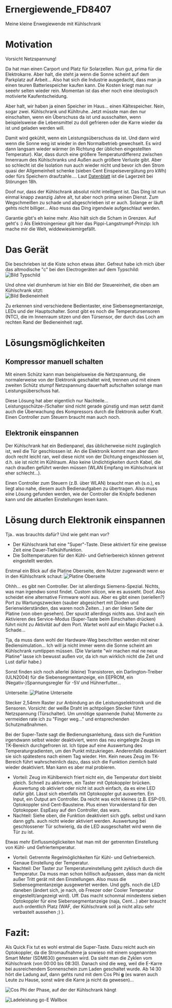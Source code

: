 # Ernergiewende_FD8407
Meine kleine Enwegiewende mit Kühlschrank

# Motivation

Vorsicht Netzspannung!  

Da hat man einen Carport und Platz für Solarzellen. Nun gut, prima für die Elektrokarre. Aber halt, die steht ja wenn die Sonne scheint auf dem Parkplatz auf Arbeit... Also hat sich die Industrie ausgedacht, dass man ja einen teuren Batteriespeicher kaufen kann. Die Kosten kriegt man nur seeehr selten wieder rein. Momentan ist das eher noch eine ideologisch motivierte Kaufentscheidung.

Aber halt, wir haben ja einen Speicher im Haus... einen Kältespeicher. Nein, sogar zwei. Kühlschrank und Kühltruhe. Jetzt müsste man den nur einschalten, wenn ein Überschuss da ist und ausschalten, wenn beispielsweise die Lebensmittel zu doll gefrieren oder die Karre wieder da ist und geladen werden will.

Damit wird gekühlt, wenn ein Leistungsüberschuss da ist. Und dann wird wenn die Sonne weg ist wieder in den Normalbetrieb gewechselt. Es wird dann langsam wieder wärmer (in Richtung der üblichen eingestellten Temperatur). Klar, dass durch eine größere Temperaturdifferenz zwischen Innenraum des Kühlschranks und Außen auch größere Verluste gibt. Aber so schlecht ist die Isolation nun auch wieder nicht und bevor ich den Strom quasi der Allgemeinheit schenke (sieben Cent Einspeisevergütung pro kWh) oder fürs Speichern draufzahle.... Laut [Datenblatt](https://media3.bsh-group.com/Documents/eudatasheet/de-LU/KI26E440.pdf) ist die Lagerzeit bei Störungen 18h.

Doof nur, dass der Kühlschrank absolut nicht intelligent ist. Das Ding ist nun einmal knapp zwanzig Jahre alt, tut aber noch prima seinen Dienst. Zum Wegschmeißen zu schade und abgeschrieben ist er auch. Solange er läuft gehts nicht billiger... Also muss das Ding irgendwie aufgeschlaut werden. 

Garantie gibt's eh keine mehr. Also hält sich die Scham in Grenzen. Auf geht's :) Als Elektroingenieur gilt hier das Pippi-Langstrumpf-Prinzip: Ich mache mir die Welt, widdewiesiemirgefällt.

# Das Gerät

Die beschrieben ist die Kiste schon etwas älter. Gefreut habe ich mich über das altmodische "c" bei den Electrogeräten auf dem Typschild:  
![Bild Typschild](typschild.jpg)

Und ohne viel drumherum ist hier ein Bild der Steuereinheit, die oben am Kühlschrank sitzt:  
![Bild Bedieneinheit](platine_in_gehaeuse.jpg)

Zu erkennen sind verschiedene Bedientaster, eine Siebensegmentanzeige, LEDs und der Hauptschalter. Sonst gibt es noch die Temperatursensoren (NTC), die im Innenraum sitzen und den Türsensor, der durch das Loch am rechten Rand der Bedieneinheit ragt. 

# Lösungsmöglichkeiten

## Kompressor manuell schalten

Mit einem Schütz kann man beispielsweise die Netzspannung, die normalerweise von der Elektronik geschaltet wird, trennen und mit einem zweiten Schütz stumpf Netzspannung dauerhaft aufschalten solange man Leistungsüberschuss hat.

Diese Lösung hat aber eigentlich nur Nachteile... Leistungsschütze-/Schalter sind nicht gerade günstig und man setzt damit auch die Überwachung des Kompressors durch die Elektronik außer Kraft. Einen Controller zum Steuern braucht man auch noch.

## Elektronik einspannen

Der Kühlschrank hat ein Bedienpanel, das üblicherweise nicht zugänglich ist, weil die Tür geschlossen ist. An die Elektronik kommt man aber dann doch recht leicht ran, weil diese nicht von der Dichtung eingeschlossen ist, d.h. sie ist nicht im Kühlraum. Also keine Undichtigkeiten durch Kabel, die nach draußen geführt werden müssen (WLAN Empfang im Kühlschrank ist eher schlecht...).

Einen Controller zum Steuern (z.B. über WLAN) braucht man eh (s.o.), es liegt also nahe, diesem auch Bedienaufgaben zu übertragen. Also muss eine Lösung gefunden werden, wie der Controller die Knöpfe bedienen kann und die aktuellen Einstellungen lesen kann.

# Lösung durch Elektronik einspannen

Tja.. was brauchts dafür? Und wie geht man vor?

- Der Kühlschrank hat eine "Super"-Taste. Diese aktiviert für eine gewisse Zeit eine Dauer-Tiefkühlfunktion.  
- Die Solltemperaturen für den Kühl- und Gefrierbereich können getrennt eingestellt werden.

Erstmal ein Blick auf die Platine
Oberseite, dem Nutzer zugewandt wenn er in den Kühlschrank schaut:
![Platine Oberseite](platine_top.jpg)

Ohhh... es gibt nen Controller. Der ist allerdings Siemens-Spezial. Nichts, was man irgendwo sonst findet. Custom silicon, wie es aussieht. Doof. Also scheidet eine alternative Firmware wohl aus. Aber es gibt einen (seriellen?) Port zu Wartungszwecken (sauber abgesichert mit Dioden und Serienwiderständen, das waren noch Zeiten...) an der linken Seite der Platine (von oben gesehen). Der spuckt allerdings nichts aus. Und auch ein Aktivieren des Service-Modus (Super-Taste beim Einschalten drücken) führt nicht zu Aktivität auf dem Port. Wartet wohl auf ein Magic Packet o.ä. Schade...

Tja, da muss dann wohl der Hardware-Weg beschritten werden mit einer Bediensimulation... Ich will ja nicht immer wenn die Sonne scheint am Kühlschrank rumtippen müssen. (Die Variante "wir machen mal ne neue Platine" lasse ich bewusst außen vor, da ich nun wirklich nicht die Zeit und Lust dafür habe.)

Sonst finden sich noch allerlei (kleine) Transistoren, ein Darlington-Treiber (ULN2004) für die Siebensegmentanzeige, ein EEPROM, ein (Negativ-)Spannungsregler für -5V und Hühnerfutter... 

Unterseite:
![Platine Unterseite](platine_bot.jpg)

Stecker 2,54mm Raster zur Anbindung an die Leistungselektronik und die Sensoren. Vorsicht: der weiße Draht im achtpoligen Stecker führt Netzspannung (Türschalter). Um unnötige spannende (haha) Momente zu vermeiden rate ich zu "Finger weg..." und entsprechenden Schutzmaßnahmen.

Bei der Super-Taste sagt die Bedienungsanleitung, dass sich die Funktion irgendwann selbst wieder deaktiviert, wenn das neu eingelegte Zeugs im TK-Bereich durchgefroren ist. Ich tippe auf eine Auswertung des Temperaturgradienten, um den Punkt mitzukriegen. Anderenfalls deaktiviert sie sich spätestens nach einem Tag wieder. Hm. Kein neues Zeug im TK-Bereich führt wahrscheinlich dazu, dass sich die Funktion ziemlich bald wieder deaktiviert. Man kann es aber mal probieren.   
- Vorteil: Zeug im Kühlbereich friert nicht ein, die Temperatur dort bleibt gleich. Schnell zu aktivieren, ein Taster mit Optokoppler brücken. Auswertung ob aktiviert oder nicht ist auch einfach, da es eine LED dafür gibt. Lässt sich ebenfalls mit Optokoppler gut auswerten. Ein Input, ein Output am Controller. Da reicht was echt kleines (z.B. ESP-01). Optokoppler sind Cent-Bausteine. Plus einen Vorwiderstand für den Optokopper. EspEasy auf den Controller, das wars. 
- Nachteil: Siehe oben, die Funktion deaktiviert sich ggfs. selbst und kann dann ggfs. auch nicht wieder aktiviert werden. Auswertung bei geschlossener Tür schwierig, da die LED ausgeschaltet wird wenn die Tür zu ist.


Etwas mehr Einflussmöglickeiten hat man mit der getrennten Einstellung von Kühl- und Gefriertemperatur. 
- Vorteil: Getrennte Regelmöglichkeiten für Kühl- und Gefrierbereich. Genaue Einstellung der Temperatur.
- Nachteil: Der Taster zur Temperatureinstellung geht zyklisch durch die Temperatur. Da muss man schon höllisch aufpassen, dass man da nicht außer Tritt gerät mit den Einstellungen. Also muss die Siebensegmentanzeige ausgewertet werden. Und ggfs. noch die LED daneben (ändert sich, je nach, ob Freezer oder Cooler Temperatur eingestellt/angezeigt wird). Uff. Das macht schonmal mindestens sieben Optokoppler für eine Siebensegmentanzeige (naja, Cent...) aber braucht auch ordentlich Platz (WAF, der Kühlschrank soll ja nicht allzu sehr verbastelt aussehen ;) ).

# Fazit:

Als Quick Fix tut es wohl erstmal die Super-Taste. Dazu reicht auch ein Optokoppler, da die Stromaufnahme ja sowieso mit einem sogenannten Smart Meter (SDM630) gemessen wird. Da sieht man die Zyklen vom Kühlschrank (von 00:00 bis 08:30). Danach sind die weg, weil die E-Karre bei ausreichendem Sonnenschein zum Laden geschaltet wurde. Ab 14:30 hört die Ladung auf, dann gehts rund mit dem Cos Phi **g** (es waren auch Leute zu Hause, sonst wäre die Karre ja nicht da gewesen)...

![Cos Phi der Phase, auf der der Kühlschrank hängt](cos_phi_l2.png)

![Ladeleistung go-E Wallbox](go_e_ladeleistung.png)
